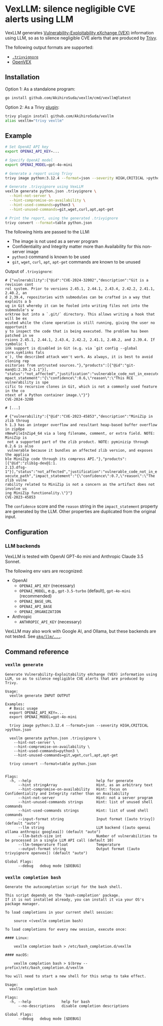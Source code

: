 # VexLLM: silence negligible CVE alerts using LLM

VexLLM generates [Vulnerability-Exploitability eXchange (VEX)](https://www.ntia.gov/files/ntia/publications/vex_one-page_summary.pdf) information using LLM,
so as to silence negligible CVE alerts that are produced by [Trivy](https://github.com/aquasecurity/trivy).

The following output formats are supported:
- [`.trivyignore`](https://aquasecurity.github.io/trivy/v0.47/docs/configuration/filtering/#trivyignore)
- [OpenVEX](https://github.com/openvex)

## Installation
Option 1: As a standalone program:
```bash
go install github.com/AkihiroSuda/vexllm/cmd/vexllm@latest
```

Option 2: As a Trivy [plugin](https://aquasecurity.github.io/trivy/latest/docs/plugin/):
```bash
trivy plugin install github.com/AkihiroSuda/vexllm
alias vexllm="trivy vexllm"
```

## Example
```bash
# Set OpenAI API key
export OPENAI_API_KEY=...

# Specify OpenAI model
export OPENAI_MODEL=gpt-4o-mini

# Generate a report using Trivy
trivy image python:3.12.4 --format=json --severity HIGH,CRITICAL >python.json

# Generate .trivyignore using VexLLM
vexllm generate python.json .trivyignore \
  --hint-not-server \
  --hint-compromise-on-availability \
  --hint-used-commands=python3 \
  --hint-unused-commands=git,wget,curl,apt,apt-get

# Print the report, using the generated .trivyignore
trivy convert --format=table python.json
```

The following hints are passed to the LLM:
- The image is not used as a server program
- Confidentiality and Integrity matter more than Availability for this non-server image
- `python3` command is known to be used
- `git`, `wget`, `curl`, `apt`, `apt-get` commands are known to be unused

Output of `.trivyignore`:
```
# {"vulnerability":{"@id":"CVE-2024-32002","description":"Git is a revision cont
rol system. Prior to versions 2.45.1, 2.44.1, 2.43.4, 2.42.2, 2.41.1, 2.40.2, an
d 2.39.4, repositories with submodules can be crafted in a way that exploits a b
ug in Git whereby it can be fooled into writing files not into the submodule's w
orktree but into a `.git/` directory. This allows writing a hook that will be ex
ecuted while the clone operation is still running, giving the user no opportunit
y to inspect the code that is being executed. The problem has been patched in ve
rsions 2.45.1, 2.44.1, 2.43.4, 2.42.2, 2.41.1, 2.40.2, and 2.39.4. If symbolic l
ink support is disabled in Git (e.g. via `git config --global core.symlinks fals
e`), the described attack won't work. As always, it is best to avoid cloning rep
ositories from untrusted sources."},"products":[{"@id":"git-man@1:2.39.2-1.1"}],
"status":"not_affected","justification":"vulnerable_code_not_in_execute_path","i
mpact_statement":"{\"confidence\":0.6,\"reason\":\"This RCE vulnerability is spe
cific to recursive clones in Git, which is not a commonly used feature in the co
ntext of a Python container image.\"}"}
CVE-2024-3200

# [...]

# {"vulnerability":{"@id":"CVE-2023-45853","description":"MiniZip in zlib throug
h 1.3 has an integer overflow and resultant heap-based buffer overflow in zipOpe
nNewFileInZip4_64 via a long filename, comment, or extra field. NOTE: MiniZip is
 not a supported part of the zlib product. NOTE: pyminizip through 0.2.6 is also
 vulnerable because it bundles an affected zlib version, and exposes the applica
ble MiniZip code through its compress API."},"products":[{"@id":"zlib1g-dev@1:1.
2.13.dfsg-1"}],"status":"not_affected","justification":"vulnerable_code_not_in_e
xecute_path","impact_statement":"{\"confidence\":0.7,\"reason\":\"The zlib vulne
rability related to MiniZip is not a concern as the artifact does not involve us
ing MiniZip functionality.\"}"}
CVE-2023-45853
```

The `confidence` score and the `reason` string in the `impact_statement` property
are generated by the LLM.
Other properties are duplicated from the original input.

## Configuration
### LLM backends
VexLLM is tested with OpenAI GPT-4o mini and Anthropic Claude 3.5 Sonnet.

The following env vars are recognized:
- OpenAI
  - `OPENAI_API_KEY` (necessary)
  - `OPENAI_MODEL`, e.g., `gpt-3.5-turbo` (default), `gpt-4o-mini` (recommended)
  - `OPENAI_BASE_URL`
  - `OPENAI_API_BASE`
  - `OPENAI_ORGANIZATION`
- Anthropic
  - `ANTHROPIC_API_KEY` (necessary)

VexLLM may also work with Google AI, and Ollama, but these backends are not tested.
See [`pkg/llm/...`](./pkg/llm/).

## Command reference
### `vexllm generate`
```
Generate Vulnerability-Exploitability eXchange (VEX) information using LLM, so as to silence negligible CVE alerts that are produced by Trivy.

Usage:
  vexllm generate INPUT OUTPUT

Examples:
  # Basic usage
  export OPENAI_API_KEY=...
  export OPENAI_MODEL=gpt-4o-mini

  trivy image python:3.12.4 --format=json --severity HIGH,CRITICAL >python.json

  vexllm generate python.json .trivyignore \
    --hint-not-server \
    --hint-compromise-on-availability \
    --hint-used-commands=python3 \
    --hint-unused-commands=git,wget,curl,apt,apt-get

  trivy convert --format=table python.json


Flags:
  -h, --help                              help for generate
      --hint stringArray                  Hint, as an arbitrary text
      --hint-compromise-on-availability   Hint: focus on Confidentiality and Integrity rather than on Availability
      --hint-not-server                   Hint: not a server program
      --hint-unused-commands strings      Hint: list of unused shell commands
      --hint-used-commands strings        Hint: list of used shell commands
      --input-format string               Input format ([auto trivy]) (default "auto")
      --llm string                        LLM backend ([auto openai ollama anthropic googleai]) (default "auto")
      --llm-batch-size int                Number of vulnerabilities to be processed in a single LLM API call (default 10)
      --llm-temperature float             Temperature
      --output-format string              Output format ([auto trivyignore openvex]) (default "auto")

Global Flags:
      --debug   debug mode [$DEBUG]
```

### `vexllm completion bash`
```
Generate the autocompletion script for the bash shell.

This script depends on the 'bash-completion' package.
If it is not installed already, you can install it via your OS's package manager.

To load completions in your current shell session:

	source <(vexllm completion bash)

To load completions for every new session, execute once:

#### Linux:

	vexllm completion bash > /etc/bash_completion.d/vexllm

#### macOS:

	vexllm completion bash > $(brew --prefix)/etc/bash_completion.d/vexllm

You will need to start a new shell for this setup to take effect.

Usage:
  vexllm completion bash

Flags:
  -h, --help              help for bash
      --no-descriptions   disable completion descriptions

Global Flags:
      --debug   debug mode [$DEBUG]
```
